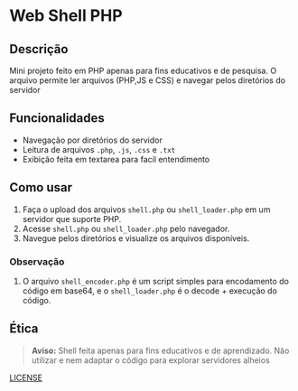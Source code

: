 # Web Shell PHP

## Descrição
Mini projeto feito em PHP apenas para fins educativos e de pesquisa. O arquivo permite ler arquivos (PHP,JS e CSS) e navegar pelos diretórios do servidor

## Funcionalidades
- Navegação por diretórios do servidor
- Leitura de arquivos `.php`, `.js`, `.css` e `.txt`
- Exibição feita em textarea para facil entendimento

## Como usar
1. Faça o upload dos arquivos `shell.php` ou `shell_loader.php` em um servidor que suporte PHP.
2. Acesse `shell.php` ou `shell_loader.php` pelo navegador.
3. Navegue pelos diretórios e visualize os arquivos disponíveis.

### Observação

1. O arquivo `shell_encoder.php` é um script simples para encodamento do código em base64, e o `shell_loader.php` é o decode + execução do código.
 
## Ética
> **Aviso:** Shell feita apenas para fins educativos e de aprendizado.
> Não utilizar e nem adaptar o código para explorar servidores alheios

[LICENSE](LICENSE) 
